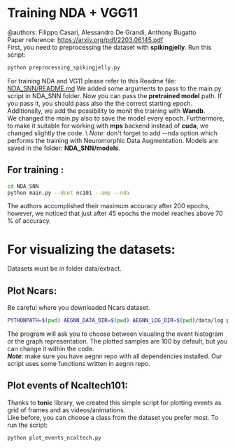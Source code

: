 # Training NDA + VGG11
@authors: Filippo Casari, Alessandro De Grandi, Anthony Bugatto\
Paper reference: https://arxiv.org/pdf/2203.06145.pdf \
First, you need to preprocessing the dataset with **spikingjelly**. Run this script:
```bash
python preprocessing_spikingjelly.py
```
For training NDA and VG11 please refer to this Readme file: [NDA_SNN/README.md]()
We added some arguments to pass to the main.py script in NDA_SNN folder. Now you can pass the **pretrained model** path. If you pass it, you should pass also the the correct starting epoch.  
Additionally, we add the possibility to monit the training with **Wandb**. \
We changed the main.py also to save the model every epoch. Furthermore, to make it suitable for working with **mps** backend instead of **cuda**, we changed slightly the code. \ 
_Note_: don't forget to add --nda option which performs the training with Neuromorphic Data Augmentation. 
Models are saved in the folder: **NDA_SNN/models**. 
## For training :
```bash
cd NDA_SNN
python main.py --dset nc101 --amp --nda
```
The authors accomplished their maximum accuracy after 200 epochs, however, we noticed that just after 45 epochs the model reaches above 70 % of accuracy. 

# For visualizing the datasets:
Datasets must be in folder data/extract. 
## Plot Ncars: 
Be careful where you downloaded Ncars dataset. 
```bash
PYTHONPATH=$(pwd) AEGNN_DATA_DIR=$(pwd) AEGNN_LOG_DIR=$(pwd)/data/log python plotting_ncars.py --dataset "ncars"
```
The program will ask you to choose between visualing the event histogram or the graph representation. The plotted samples are 100 by default, but you can change it within the code. \
**_Note_**: make sure you have aegnn repo with all dependencies installed. Our script uses some functions written in aegnn repo.
## Plot events of Ncaltech101:
Thanks to **tonic** library, we created this simple script for plotting events as grid of frames and as videos/animations. \
Like before, you can choose a class from the dataset you prefer most. 
To run the script:
```bash
python plot_events_ncaltech.py
```
